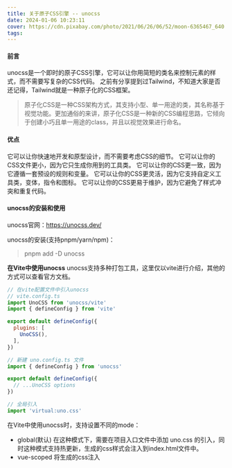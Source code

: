 ```yaml
---
title: 关于原子CSS引擎 -- unocss
date: 2024-01-06 10:23:11
cover: https://cdn.pixabay.com/photo/2021/06/26/06/52/moon-6365467_640.jpg
tags:
---
```


#### 前言

unocss是一个即时的原子CSS引擎，它可以让你用简短的类名来控制元素的样式，而不需要写复杂的CSS代码。
之前有分享提到过Tailwind，不知道大家是否还记得，Tailwind就是一种原子化的CSS框架。

> 原子化CSS是一种CSS架构方式，其支持小型、单一用途的类，其名称基于视觉功能。更加通俗的来讲，原子化CSS是一种新的CSS编程思路，它倾向于创建小巧且单一用途的class，并且以视觉效果进行命名。

#### 优点
它可以让你快速地开发和原型设计，而不需要考虑CSS的细节。
它可以让你的CSS文件更小，因为它只生成你用到的工具类。
它可以让你的CSS更一致，因为它遵循一套预设的规则和变量。
它可以让你的CSS更灵活，因为它支持自定义工具类，变体，指令和图标。
它可以让你的CSS更易于维护，因为它避免了样式冲突和重复代码。

#### unocss的安装和使用

unocss官网：https://unocss.dev/

unocss的安装(支持pnpm/yarn/npm)：
> pnpm add -D unocss

**在Vite中使用unocss**
unocss支持多种打包工具，这里仅以vite进行介绍，其他的方式可以查看官方文档。

```js
// 在vite配置文件中引入unocss
// vite.config.ts
import UnoCSS from 'unocss/vite'
import { defineConfig } from 'vite'

export default defineConfig({
  plugins: [
    UnoCSS(),
  ],
})

// 新建 uno.config.ts 文件
import { defineConfig } from 'unocss'

export default defineConfig({
  // ...UnoCSS options
})

// 全局引入
import 'virtual:uno.css'
```

在Vite中使用unocss时，支持设置不同的mode：
- global(默认)
在这种模式下，需要在项目入口文件中添加 uno.css 的引入，同时这种模式支持热更新，生成的css样式会注入到index.html文件中。
- vue-scoped
将生成的css注入<style scoped>
- svelte-scoped
g该模式已移入对应的svelte-scoped包中
- shadow-dom
- per-module (实验性的)
为每个模块生成对应的css样式
- dist-chunk (实验性的)
为每个build的chunk文件生成css，对多页面应用更友好

**react+unocss**
```js
// vite.config.js
import UnoCSS from 'unocss/vite'
import React from '@vitejs/plugin-react'

export default {
  plugins: [
    React(),
    UnoCSS(),
  ],
}
```
注意：
- 如果项目中使用了 *@unocss/preset-attributify*，需要把 tsc 从build命令中去除
- 如果项目中同时使用了 *@vitejs/plugin-react* 和 *@unocss/preset-attributify*，引入unocss插件的位置要放在 *@vitejs/plugin-react* 前面
```js
// vite.config.js
import UnoCSS from 'unocss/vite'
import React from '@vitejs/plugin-react'

export default {
  plugins: [
    UnoCSS(),
    React(),
  ],
}
```

**preset**

Presets是UnoCSS的核心功能，能够让开发更便利
```js
// uno.config.ts
import { defineConfig, presetAttributify, presetUno } from 'unocss'

export default defineConfig({
  presets: [
    presetAttributify({ /* preset options */}),
    presetUno(),
    // ...custom presets
  ],
})
```
注意：
如果presets的选项设置了具体值，默认preset会自动忽略。同时可以通过空数组的方式禁用默认preset。
```js
// uno.config.ts
import { defineConfig } from 'unocss'

export default defineConfig({
  presets: [], // disable default preset
  rules: [
    // your custom rules
  ],
})
```
官方提供的preset包：https://unocss.dev/presets/
设置提供的preset包：https://unocss.dev/presets/community

*定义自己的preset*
```js
import { Preset, definePreset } from 'unocss'

export default definePreset((options?: MyPresetOptions) => {
  return {
    name: 'my-preset',
    rules: [
      // ...
    ],
    variants: [
      // ...
    ],
  }
})

// uno.config.ts
import { defineConfig } from 'unocss'
import myPreset from './my-preset'

export default defineConfig({
  presets: [
    myPreset({ /* preset options */ }),
  ],
})
```
注意：规则名相同时，后面的会覆盖前面的规则。

#### 具体使用

刚入手 unocss 不知道怎么写规则，可以参考官方（大佬 antfu）给出的 交互式文档，输入你想要的css样式，就可以获得对应的class名称
> https://unocss.dev/interactive/

![unocss](unocss.png)

*用法*
基础使用：
可以依据自身需要，添加对应的class
![base](base.png)

自定义规则：

- 自定义类
```js
import { defineConfig } from 'unocss';

export default defineConfig({
  rules: [
    ['w-10', { width: '10px' }]
    [/^h-(\d)$/, ([, d]) => ({ height: `${d}px` })],
  ],
});

```
- 静态快捷方式
```js
import { defineConfig } from 'unocss';

export default defineConfig({
  shortcuts: [
    { 'flex-center': 'flex items-center justify-center' },
  ],
});

```
- 动态快捷方式
```js
import { defineConfig } from 'unocss';

export default defineConfig({
  shortcuts: [
    [
      /^base-border-(.*)$/,
      (match) => `border-1 border-style-dashed border-${match[1]}`,
    ],
  ],
});

```

#### vscode插件
unocss有自己的vscode插件：UnoCSS
![unocss-vscode](unocss-vscode.png)

unocss插件支持提示
![vscode-1](vscode-1.png)

页面上使用 unocss 提供的 class 带有虚线，并且能显示类名对应的样式内容
![vscode-2](vscode-2.png)

